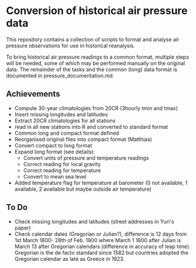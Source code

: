 Conversion of historical air pressure data
==========================================

This repository contains a collection of scripts to format and analyse air pressure observations for use in historical reanalysis. 

To bring historical air pressure readings to a common format, multiple steps will be needed, some of which may be performed manually on the original data. The remainder of the tasks and the common (long) data format is documented in pressure_documentation.md.

Achievements
-----------------------
* Compute 30-year climatologies from 20CR (3hourly tmin and tmax)
* Insert missing longitudes and latitudes
* Extract 20CR climatologies for all stations
* read in all new stations into R and converted to standard format
* Common long and compact format defined
* Reorganised original files into compact format (Matthias)
* Convert compact to long format
* Expand long format (see details):
  * Convert units of pressure and temperature readings
  * Correct reading for local gravity
  * Correct reading for temperature
  * Convert to mean sea level
* Added temperature flag for temperature at barometer (0 not available, 1 available, 2 available but maybe outside air temperature)

To Do
------------
* Check missing longitudes and latitudes (street addresses in Yuri's paper)
* Check calendar dates (Gregorian or Julian?), difference is 12 days from 1st March 1800- 28th of Feb. 1900 where March 1 1800 after Julian is March 13 after Gregorian calendars (difference in accuracy of leap time). Gregorian is the de facto standard since 1582 but countries adopted the Gregorian calendar as late as Greece in 1923.
